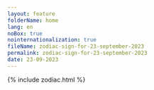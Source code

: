 ```yaml
---
layout: feature
folderName: home
lang: en
noBox: true
nointernationalization: true
fileName: zodiac-sign-for-23-september-2023
permalink: zodiac-sign-for-23-september-2023
date: 23-09-2023
---
```

{% include zodiac.html %}
